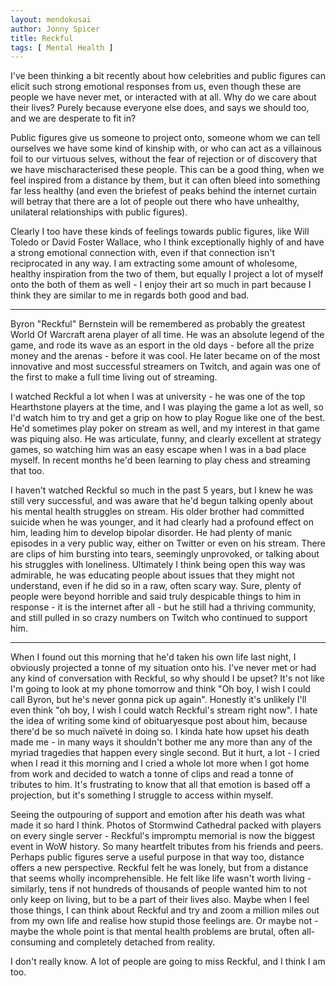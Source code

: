 ```yaml
---
layout: mendokusai
author: Jonny Spicer
title: Reckful
tags: [ Mental Health ]
---
```

I've been thinking a bit recently about how celebrities and public figures can elicit such strong emotional responses from us, even though these are people we have never met, or
interacted with at all. Why do we care about their lives? Purely because everyone else does, and says we should too, and we are desperate to fit in?

Public figures give us someone to project onto, someone whom we can tell ourselves we have some kind of kinship with, or who can act as a villainous foil to our virtuous selves,
without the fear of rejection or of discovery that we have mischaracterised these people. This can be a good thing, when we feel inspired from a distance by them, but it can
often bleed into something far less healthy (and even the briefest of peaks behind the internet curtain will betray that there are a lot of people out there who have unhealthy,
unilateral relationships with public figures).

Clearly I too have these kinds of feelings towards public figures, like Will Toledo or David Foster Wallace, who I think exceptionally highly of and have a strong emotional connection
with, even if that connection isn't reciprocated in any way. I am extracting some amount of wholesome, healthy inspiration from the two of them, but equally I project a lot of myself
onto the both of them as well - I enjoy their art so much in part because I think they are similar to me in regards both good and bad.

___

Byron "Reckful" Bernstein will be remembered as probably the greatest World Of Warcraft arena player of all time. He was an absolute legend of the game, and rode its wave as an esport
in the old days - before all the prize money and the arenas - before it was cool. He later became on of the most innovative and most successful streamers on Twitch, and again was
one of the first to make a full time living out of streaming.

I watched Reckful a lot when I was at university - he was one of the top Hearthstone players at the time, and I was playing the game a lot as well, so I'd watch him to try and get a
grip on how to play Rogue like one of the best. He'd sometimes play poker on stream as well, and my interest in that game was piquing also. He was articulate, funny, and clearly
excellent at strategy games, so watching him was an easy escape when I was in a bad place myself. In recent months he'd been learning to play chess and streaming that too.

I haven't watched Reckful so much in the past 5 years, but I knew he was still very successful, and was aware that he'd begun talking openly about his mental health struggles on
stream. His older brother had committed suicide when he was younger, and it had clearly had a profound effect on him, leading him to develop bipolar disorder. He had plenty of manic
episodes in a very public way, either on Twitter or even on his stream. There are clips of him bursting into tears, seemingly unprovoked, or talking about his struggles with loneliness.
Ultimately I think being open this way was admirable, he was educating people about issues that they might not understand, even if he did so in a raw, often scary way. Sure, plenty
of people were beyond horrible and said truly despicable things to him in response - it is the internet after all - but he still had a thriving community, and still pulled in so
crazy numbers on Twitch who continued to support him.

___

When I found out this morning that he'd taken his own life last night, I obviously projected a tonne of my situation onto his. I've never met or had any kind of conversation with
Reckful, so why should I be upset? It's not like I'm going to look at my phone tomorrow and think "Oh boy, I wish I could call Byron, but he's never gonna pick up again". Honestly
it's unlikely I'll even think "oh boy, I wish I could watch Reckful's stream right now". I hate the idea of writing some kind of obituaryesque post about him, because there'd be
so much naïveté in doing so. I kinda hate how upset his death made me - in many ways it shouldn't bother me any more than any of the myriad tragedies that happen every single second.
But it hurt, a lot - I cried when I read it this morning and I cried a whole lot more when I got home from work and decided to watch a tonne of clips and read a tonne of tributes to
him. It's frustrating to know that all that emotion is based off a projection, but it's something I struggle to access within myself.

Seeing the outpouring of support and emotion after his death was what made it so hard I think. Photos of Stormwind Cathedral packed with players on every single server - Reckful's
impromptu memorial is now the biggest event in WoW history. So many heartfelt tributes from his friends and peers. Perhaps public figures serve a useful purpose in that way too,
distance offers a new perspective. Reckful felt he was lonely, but from a distance that seems wholly incomprehensible. He felt like life wasn't worth living - similarly, tens if not
hundreds of thousands of people wanted him to not only keep on living, but to be a part of their lives also. Maybe when I feel those things, I can think about Reckful and try and
zoom a million miles out from my own life and realise how stupid those feelings are. Or maybe not - maybe the whole point is that mental health problems are brutal, often
all-consuming and completely detached from reality.

I don't really know. A lot of people are going to miss Reckful, and I think I am too.
